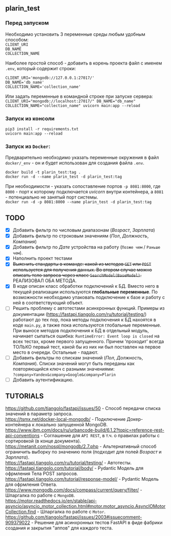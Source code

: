## plarin_test

### Перед запуском
Необходимо установить 3 переменные среды любым удобным способом:  
`CLIENT_URI`  
`DB_NAME`  
`COLLECTION_NAME`  

Наиболее простой способ - добавить в корень проекта файл с именем `.env`, который содержит строки:  
```  
CLIENT_URI='mongodb://127.0.0.1:27017/'  
DB_NAME='db_name'  
COLLECTION_NAME='collection_name'
```  
Или задать переменные в командной строке при запуске сервера:  
`CLIENT_URI="mongodb://localhost:27017/" DB_NAME="db_name" COLLECTION_NAME="collection_name" uvicorn main:app --reload`  

### Запуск из консоли
```
pip3 install -r requirements.txt
uvicorn main:app --reload
```

### Запуск из `Docker`:
Предварительно необходимо указать переменные окружения в файл `docker/_env` - он и будет использован для создания файла `.env`.
```
docker build -t plarin_test:tag .
docker run -d --name plarin_test -d plarin_test:tag
```  
При необходимости - указать сопоставление портов `-p 8081:8000`, где `8000` - порт к которому подключается *uvicorn* внутри контейнера, а `8081` - потенциально не занятый порт системы.  
`docker run -d -p 8081:8000 --name plarin_test -d plarin_test:tag`

## TODO
- [x] Добавить фильтр по числовым диапазонам (*Возраст*, *Зарплата*)
- [x] Добавить фильтр по строковым значениям (*Пол*, *Должность*, *Компания*)
- [x] Добавить фильтр по *Дате* устройства на работу (`Позже чем` / `Раньше чем`).
- [x] Наполнить проект тестами  
- [x] ~~Выяснить стандарты в команде: какой из методов `GET` или `POST` используется для получения данных. Во втором случае можно описать тело запроса через класс `SearchModel(BaseModel)`.~~ РЕАЛИЗОВАЛ ОБА МЕТОДА.  
- [x] В коде описан класс обработки подключений к БД. Вместо него в текущей реализации используются **глобальные переменные**. По возможности необходимо упаковать подключение к базе и работу с ней в соответствующий объект.  
- [ ] Решить проблему с автотестами асинхронных функций. Примеры из документации (https://fastapi.tiangolo.com/ru/tutorial/testing/) работают до тех пор, пока методы подключения к БД нахоятся в коде `main.py`, а также пока используются глобальные переменные. При выносе методов подключения к БД в отдельный модуль, начинает сыпаться ошибка: `RuntimeError: Event loop is closed` на всех тестах, кроме первого запущенного. Причем 'проходит' всегда ТОЛЬКО первый тест, какой бы из них ни был поставлен на первое место в очереди. Остальные - падают.  
- [ ] Добавить фильтры по спискам значений (*Пол*, *Должность*, *Компания*). Списки значений могут быть переданы как повторяющийся ключ с разными значениями:  
`?company=Yandex&company=Google&company=Plarin`  
- [ ] Добавить аутентификацию.

## TUTORIALS
https://github.com/tiangolo/fastapi/issues/50 - Способ передачи списка значений в параметр запроса.  
https://tsmx.net/docker-local-mongodb/ - Подключение Докер-контейнера к локально запущенной MongoDB.  
https://www.ibm.com/docs/ru/urbancode-build/6.1.2?topic=reference-rest-api-conventions - Соглашение для `API REST`, в т.ч. о правилах работы с сортировкой (в конце документа).  
https://metanit.com/nosql/mongodb/2.7.php - Альтернативный способ ограничить выборку по значению поля (подходит для полей *Возраст* и *Зарплата*).  
https://fastapi.tiangolo.com/ru/tutorial/testing/ - Автотесты.  
https://fastapi.tiangolo.com/tutorial/body/ - Pydantic Модель для офрмления Тела POST запросов.  
https://fastapi.tiangolo.com/tutorial/response-model/ - Pydantic Модель для офрмления Ответа.  
https://www.mongodb.com/docs/compass/current/query/filter/ - Шпаргалка по работе с `MongoDB`.  
https://motor.readthedocs.io/en/stable/api-asyncio/asyncio_motor_collection.html#motor.motor_asyncio.AsyncIOMotorCollection.find - Шпаргалка по работе с `Motor`.  
https://github.com/tiangolo/fastapi/issues/2003#issuecomment-909379022 - Решение для асинхронных тестов FastAPI в фиде фабрики создания и закрытия "аппов" для каждого теста.  
